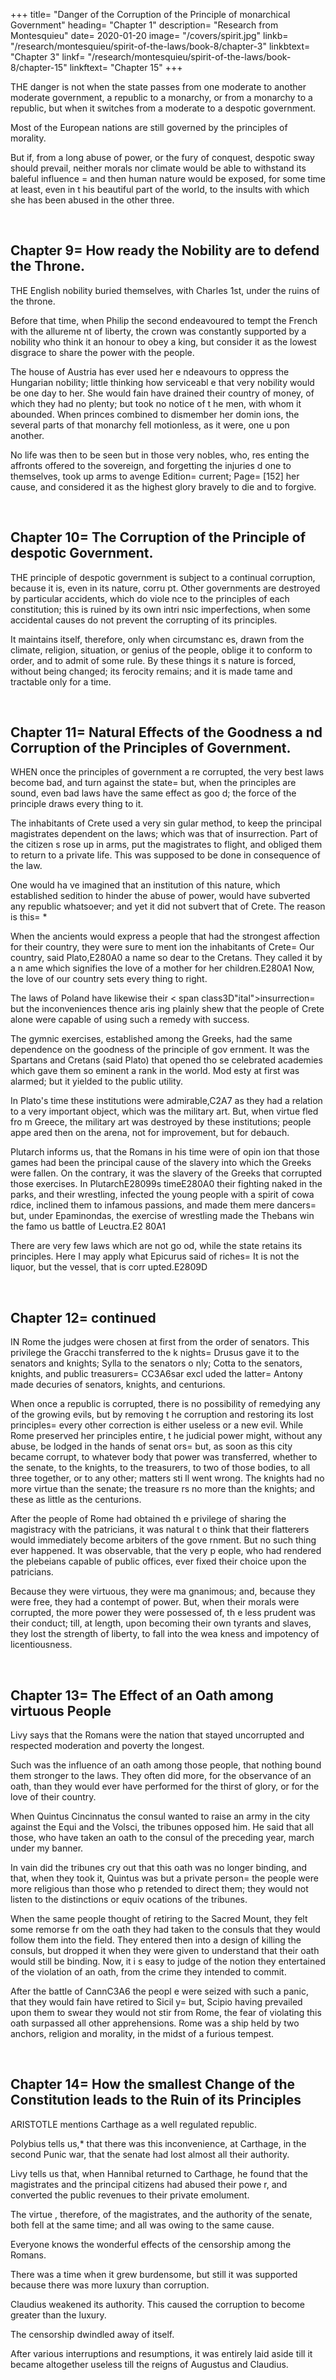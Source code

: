 +++
title=  "Danger of the Corruption of the Principle of monarchical Government"
heading=  "Chapter 1"
description=  "Research from Montesquieu"
date=  2020-01-20
image=  "/covers/spirit.jpg"
linkb=  "/research/montesquieu/spirit-of-the-laws/book-8/chapter-3"
linkbtext=  "Chapter 3"
linkf=  "/research/montesquieu/spirit-of-the-laws/book-8/chapter-15"
linkftext=  "Chapter 15"
+++

THE danger is not when the state passes from one moderate to another moderate government, a republic to  a monarchy, or from a monarchy to a republic, but when it switches from a moderate to a despotic government.

Most of the European nations are still governed by the principles of morality. 

But if, from a long abuse of power,  or the fury of conquest, despotic sway should prevail,  neither morals nor climate would be able to withstand its baleful influence =  and then human nature would be exposed, for some time at least, even in t his beautiful part of the world, to the insults with which she has been abused in the other three.

<br>

## Chapter 9=  How ready the Nobility are to defend the Throne.

THE English nobility buried themselves, with Charles 1st, under the ruins of the throne. 

Before that time, when Philip the second endeavoured to tempt the French with the allureme nt of liberty, the crown was constantly supported by a nobility who think it an honour to obey a king, but consider it as the lowest disgrace to share the power with the people.

The house of Austria has ever used her e ndeavours to oppress the Hungarian nobility; little thinking how serviceabl e that very nobility would be one day to her. She would fain have drained their country of money, of which they had no plenty; but took no notice of t he men, with whom it abounded. When princes combined to dismember her domin ions, the several parts of that monarchy fell motionless, as it were, one u pon another.

No life was then to be seen but in those very nobles, who, res enting the affronts offered to the sovereign, and forgetting the injuries d one to themselves, took up arms to avenge Edition=  current; Page=  [152] her cause, and considered it as the highest glory bravely to die and to forgive.


<br>

## Chapter 10=  The Corruption of the Principle of despotic Government.

THE principle of despotic government is  subject to a continual corruption, because it is, even in its nature, corru pt. Other governments are destroyed by particular accidents, which do viole nce to the principles of each constitution; this is ruined by its own intri nsic imperfections, when some accidental causes do not prevent the corrupting of its principles. 

It maintains itself, therefore, only when circumstanc es, drawn from the climate, religion, situation, or genius of the people, oblige it to conform to order, and to admit of some rule. By these things it s nature is forced, without being changed; its ferocity remains; and it is  made tame and tractable only for a time.

<br>

## Chapter 11=  Natural Effects of the Goodness a nd Corruption of the Principles of Government.

WHEN once the principles of government a re corrupted, the very best laws become bad, and turn against the state=  but, when the principles are sound, even bad laws have the same effect as goo d; the force of the principle draws every thing to it.

The inhabitants of Crete used a very sin gular method, to keep the principal magistrates dependent on the laws; which was that of insurrection. Part of the citizen s rose up in arms, put the magistrates to flight, and obliged them to return to a private life. This was supposed to be done in consequence of the law. 

One would ha ve imagined that an institution of this nature, which established sedition  to hinder the abuse of power, would have subverted any republic whatsoever; and yet it did not subvert that of Crete. The reason is this= *

When the ancients would express a people that had the strongest affection for their country, they were sure to ment ion the inhabitants of Crete=  Our country, said Plato,E280A0 a name so dear to the Cretans. They called it by a n ame which signifies the love of a mother for her children.E280A1 Now, the love of our country sets every thing to right.

The laws of Poland have likewise their < span class3D"ital">insurrection=  but the inconveniences thence aris ing plainly shew that the people of Crete alone were capable of using such  a remedy with success.

The gymnic exercises, established among  the Greeks, had the same dependence on the goodness of the principle of gov ernment. It was the Spartans and Cretans (said Plato) that opened tho se celebrated academies which gave them so eminent a rank in the world. Mod esty at first was alarmed; but it yielded to the public utility. 

In Plato's time these institutions were admirable,C2A7 as they had a relation to a very important object, which was the military art. But, when virtue fled fro m Greece, the military art was destroyed by these institutions; people appe ared then on the arena, not for improvement, but for debauch.

Plutarch informs us, that the Romans in his time were of opin ion that those games had been the principal cause of the slavery into which the Greeks were fallen. On the contrary, it was the slavery of the Greeks  that corrupted those exercises. In PlutarchE28099s timeE280A0 their fighting naked in the  parks, and their wrestling, infected the young people with a spirit of cowa rdice, inclined them to infamous passions, and made them mere dancers=  but, under Epaminondas, the exercise of wrestling made the Thebans win the famo us battle of Leuctra.E2 80A1

There are very few laws which are not go od, while the state retains its principles. Here I may apply what Epicurus  said of riches=  It is not the liquor, but the vessel, that is corr upted.E2809D

<br>

## Chapter 12=  continued

IN Rome the judges were chosen at first  from the order of senators. This privilege the Gracchi transferred to the k nights=  Drusus gave it to the senators and knights; Sylla to the senators o nly; Cotta to the senators, knights, and public treasurers=  CC3A6sar excl uded the latter=  Antony made decuries of senators, knights, and centurions.

When once a republic is corrupted, there is no possibility of remedying any of the growing evils, but by removing t he corruption and restoring its lost principles=  every other correction is  either useless or a new evil. While Rome preserved her principles entire, t he judicial power might, without any abuse, be lodged in the hands of senat ors=  but, as soon as this city became corrupt, to whatever body that power  was transferred, whether to the senate, to the knights, to the treasurers,  to two of those bodies, to all three together, or to any other; matters sti ll went wrong. The knights had no more virtue than the senate; the treasure rs no more than the knights; and these as little as the centurions.

After the people of Rome had obtained th e privilege of sharing the magistracy with the patricians, it was natural t o think that their flatterers would immediately become arbiters of the gove rnment. But no such thing ever happened. It was observable, that the very p eople, who had rendered the plebeians capable of public offices, ever fixed their choice upon the patricians. 

Because they were virtuous, they were ma gnanimous; and, because they were free, they had a contempt of power. But,  when their morals were corrupted, the more power they were possessed of, th e less prudent was their conduct; till, at length, upon becoming their own  tyrants and slaves, they lost the strength of liberty, to fall into the wea kness and impotency of licentiousness.

<br>

## Chapter 13=  The Effect of an Oath among virtuous People

Livy says that the Romans were the nation that stayed uncorrupted and respected moderation and poverty the longest.

Such was the influence of an oath among those people, that nothing bound them stronger  to the laws. They often did more, for the observance of an oath, than they  would ever have performed for the thirst of glory, or for the love of their country.

When Quintus Cincinnatus the consul wanted to raise an army in the city against the Equi and the Volsci, the tribunes opposed him. He said that all those, who have taken an oath to the consul of the preceding year, march under my banner. 

In vain did the tribunes cry out that this oath was no longer binding, and that, when they took it, Quintus was but a private person=  the people were more religious than those who p retended to direct them; they would not listen to the distinctions or equiv ocations of the tribunes.

When the same people thought of retiring to the Sacred Mount, they felt some remorse fr om the oath they had taken to the consuls that they would follow them into  the field. They  entered then into a design of killing the consuls, but dropped it when they were given to understand that their oath would still be binding. Now, it i s easy to judge of the notion they entertained of the violation of an oath, from the crime they intended to commit.

After the battle of CannC3A6 the peopl e were seized with such a panic, that they would fain have retired to Sicil y=  but, Scipio having prevailed upon them to swear they would not stir from Rome, the fear of violating this oath surpassed all other apprehensions. Rome was a ship held by two anchors, religion and morality, in the midst of  a furious tempest.

<br>

## Chapter 14=  How the smallest Change of the Constitution leads to the Ruin of its Principles

ARISTOTLE mentions Carthage as a well regulated republic. 

Polybius tells us,* that there was this inconvenience, at Carthage, in the second Punic war, that the senate had lost almost all their authority. 

Livy tells us that, when Hannibal returned to Carthage, he  found that the magistrates and the principal citizens had abused their powe r, and converted the public revenues to their private emolument. 

The virtue , therefore, of the magistrates, and the authority of the senate, both fell at the same time; and all was owing to the same cause.

Everyone knows the wonderful effects of the censorship among the Romans. 

There was a time when it grew burdensome, but still it was supported because there was more luxury than corruption.

Claudius weakened its authority. This caused the corruption to become greater than the luxury. 

The censorship dwindled away of itself. 

After various interruptions and resumptions, it was entirely laid aside till it became altogether useless till the reigns of Augustus and Claudius.
